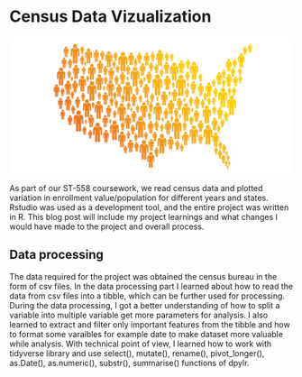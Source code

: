 # Census Data Vizualization

![Population](/docs/assets/img/population.png)

As part of our ST-558 coursework, we read census data and plotted variation in enrollment value/population for different years and states. 
Rstudio was used as a development tool, and the entire project was written in R. This blog post will include my project learnings and what 
changes I would have made to the project and overall process.

## Data processing

The data required for the project was obtained the census bureau in the form of csv files. In the data processing part I learned about how to read the data from csv files into a tibble, which can be further used for processing. During the data processing, I got a better understanding of how to split a variable into multiple variable get more parameters for analysis. I also learned to extract and filter only important features from the tibble and how to format some varaibles for example date to make dataset more valuable while analysis. 
With technical point of view, I learned how to work with tidyverse library and use select(), mutate(), rename(), pivot_longer(), as.Date(), as.numeric(), substr(), summarise() functions of dpylr. 
